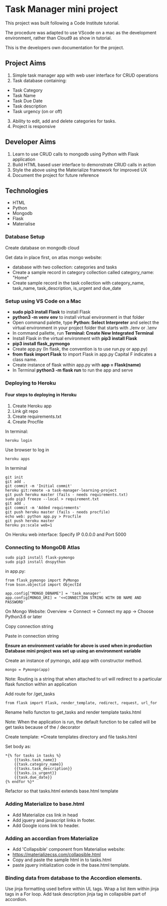 # Task Manager mini project

This project was built following a Code Institute tutorial.

The procedure was adapted to use VScode on a mac as the development environment, rather than Cloud9 as show in tutorial.

This is the developers own documentation for the project.

## Project Aims
1. Simple task manager app with web user interface for CRUD operations
2. Task database containing:
* Task Category
* Task Name
* Task Due Date
* Task description
* Task urgency (on or off)
3. Ability to edit, add and delete categories for tasks.
4. Project is responsive


## Developer Aims
1. Learn to use CRUD calls to mongodb using Python with Flask application
2. Build HTML based user interface to demonstrate CRUD calls in action
3. Style the above using the Materialize framework for improved UX
4. Document the project for future reference

## Technologies
* HTML
* Python
* Mongodb
* Flask
* Materialise


### Database Setup

Create database on mongodb cloud

Get data in place first, on atlas mongo website:
* database with two collection: categories and tasks
* Create a sample record in category collection called category_name: "Home"
* Create sample record in the task collection with category_name, task_name, task_description, is_urgent and due_date


### Setup using VS Code on a Mac
* **sudo pip3 install Flask** to install Flask
* **python3 -m venv env** to install virtual environment in that folder
* Open command palette, type **Python: Select Interpreter** and select the virtual environment in your project folder that starts with ./env or .\env
* In command pallette, run **Terminal: Create New Integrated Terminal**
* Install Flask in the virtual environment with **pip3 install Flask**
* **pip3 install flask_pymongo**
* Create app.py (In flask, the convention is to use run.py or app.py)
* **from flask import Flask** to import Flask in app.py Capital F indicates a class name.
* Create instance of flask within app.py with **app = Flask(name)**
* In Terminal **python3 -m flask run** to run the app and serve

### Deploying to Heroku
#### Four steps to deploying in Heroku
1. Create Heroku app
2. Link git repo
3. Create requirements.txt
4. Create Procfile


In terminal:

    heroku login

Use browser to log in

    heroku apps

In terminal

    git init
    git add .
    git commit -m 'Initial commit'
    heroku git:remote -a task-manager-learning-project
    git push heroku master (fails - needs requirements.txt)
    sudo pip3 freeze --local > requirement.txt
    git add .
    git commit -m 'Added requirements'
    git push heroku master (fails - needs procfile)
    echo web: python app.py > Procfile
    git push heroku master
    heroku ps:scale web=1

On Heroku web interface:
Specify IP 0.0.0.0 and Port 5000

### Connecting to MongoDB Atlas

    sudo pip3 install flask-pymongo
    sudo pip3 install dnspython

in app.py:

    from flask_pymongo import PyMongo
    from bson.objectid import ObjectId

    app.config["MONGO_DBNAME"] = 'task_manager'
    app.config[MONGO_URI] = '<<CONNECTION STRING WITH DB NAME AND PASSWORD'

On Mongo Website: Overview -> Connect -> Connect my app -> Choose Python3.6 or later

Copy connection string

Paste in connection string

**Ensure an environment variable for above is used when in production**
**Database mini project was set up using an environment variable**

Create an instance of pymongo, add app with constructor method.

    mongo = Pymongo(app)

Note: Routing is a string that when attached to  url will redirect to a particular flask function within an application

Add route for /get_tasks

    from flask import Flask, render_template, redirect, request, url_for

Rename hello functon to get_tasks and render template tasks.html

Note: When the application is run, the default function to be called will be get tasks because of the / decorator

Create template:
*Create templates directory and file tasks.html

Set body as:

    *{% for tasks in tasks %}
        {{tasks.task_name}}
        {{task.category_name}}
        {{tasks.task_description}}
        {{tasks.is_urgent}}
        {{task.due_date}}
    {% endfor %}*


Refactor so that tasks.html extends base.html template

### Adding Materialize to base.html
* Add Materialize css link in head
* Add jquery and javascript links in footer.
* Add Google icons link to header.

### Adding an accordian from Materialize

* Add 'Collapsible' component from Materialise website:
* https://materializecss.com/collapsible.html
* Copy and paste the sample html in to tasks.html
* paste jquery initialization code in the base.html template.

### Binding data from database to the Accordion elements.

Use jinja formatting used before within UL tags.
Wrap a list item within jinja tags in a For loop.
Add task description jinja tag in collapsible part of accordion.